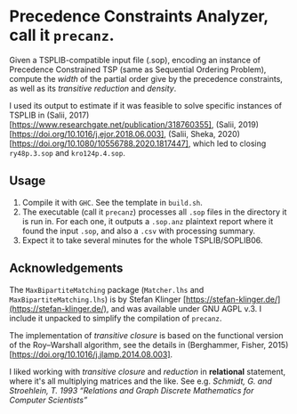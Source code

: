 # Precedence Constraints Analyzer, call it `precanz`. 
Given a TSPLIB-compatible input file (.sop), encoding an instance of Precedence Constrained TSP (same as Sequential Ordering Problem), compute the _width_ of the partial order give by the precedence constraints, as well as its _transitive reduction_ and _density_.

I used its output to estimate if it was feasible to solve specific instances of TSPLIB in (Salii, 2017)[https://www.researchgate.net/publication/318760355], (Salii, 2019)[https://doi.org/10.1016/j.ejor.2018.06.003], (Salii, Sheka, 2020)[https://doi.org/10.1080/10556788.2020.1817447], which led to closing `ry48p.3.sop` and `kro124p.4.sop`.


## Usage
1. Compile it with `GHC`. See the template in `build.sh`.
2. The executable (call it `precanz`) processes all `.sop` files in the directory it is run in. For each one, it outputs a `.sop.anz` plaintext report where it found the input `.sop`, and also a `.csv` with processing summary.
3. Expect it to take several minutes for the whole TSPLIB/SOPLIB06.

## Acknowledgements 
The `MaxBipartiteMatching` package (`Matcher.lhs` and `MaxBipartiteMatching.lhs`) is by Stefan Klinger [https://stefan-klinger.de/](https://stefan-klinger.de/), and was available under GNU AGPL v.3. I include it unpacked to simplify the compilation of `precanz`. 

The implementation of _transitive closure_ is based on the functional version of the Roy–Warshall algorithm, see the details in (Berghammer, Fisher, 2015)[https://doi.org/10.1016/j.jlamp.2014.08.003].

I liked working with _transitive closure_ and _reduction_ in **relational** statement, where it's all multiplying matrices and the like. See e.g. _Schmidt, G. and Stroehlein, T. 1993 “Relations and Graph Discrete Mathematics for Computer Scientists”_
